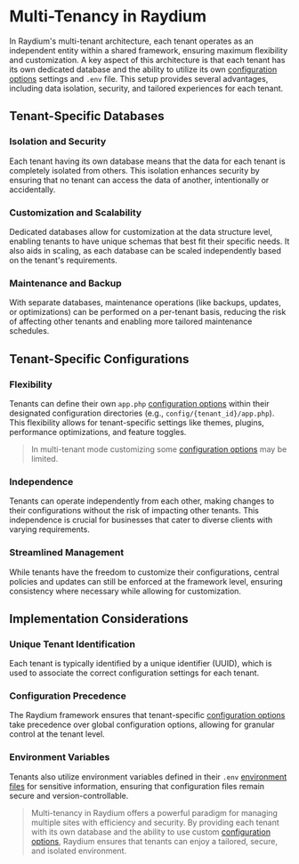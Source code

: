 # Multi-Tenancy in Raydium

In Raydium's multi-tenant architecture, each tenant operates as an independent entity within a shared framework, ensuring maximum flexibility and customization. A key aspect of this architecture is that each tenant has its own dedicated database and the ability to utilize its own [configuration options](../reference/configuration) settings and `.env` file. This setup provides several advantages, including data isolation, security, and tailored experiences for each tenant.

## Tenant-Specific Databases

### Isolation and Security

Each tenant having its own database means that the data for each tenant is completely isolated from others. This isolation enhances security by ensuring that no tenant can access the data of another, intentionally or accidentally.

### Customization and Scalability

Dedicated databases allow for customization at the data structure level, enabling tenants to have unique schemas that best fit their specific needs. It also aids in scaling, as each database can be scaled independently based on the tenant's requirements.

### Maintenance and Backup

With separate databases, maintenance operations (like backups, updates, or optimizations) can be performed on a per-tenant basis, reducing the risk of affecting other tenants and enabling more tailored maintenance schedules.

## Tenant-Specific Configurations

### Flexibility

Tenants can define their own `app.php` [configuration options](../reference/configuration) within their designated configuration directories (e.g., `config/{tenant_id}/app.php`). This flexibility allows for tenant-specific settings like themes, plugins, performance optimizations, and feature toggles.

> In multi-tenant mode customizing some [configuration options](../reference/configuration) may be limited.

### Independence

Tenants can operate independently from each other, making changes to their configurations without the risk of impacting other tenants. This independence is crucial for businesses that cater to diverse clients with varying requirements.

### Streamlined Management

While tenants have the freedom to customize their configurations, central policies and updates can still be enforced at the framework level, ensuring consistency where necessary while allowing for customization.

## Implementation Considerations

### Unique Tenant Identification

Each tenant is typically identified by a unique identifier (UUID), which is used to associate the correct configuration settings for each tenant.

### Configuration Precedence

The Raydium framework ensures that tenant-specific [configuration options](../reference/configuration) take precedence over global configuration options, allowing for granular control at the tenant level.

### Environment Variables

Tenants also utilize environment variables defined in their `.env` [environment files](../customization/environment-file) for sensitive information, ensuring that configuration files remain secure and version-controllable.

> Multi-tenancy in Raydium offers a powerful paradigm for managing multiple sites with efficiency and security. By providing each tenant with its own database and the ability to use custom [configuration options](../reference/configuration), Raydium ensures that tenants can enjoy a tailored, secure, and isolated environment.
